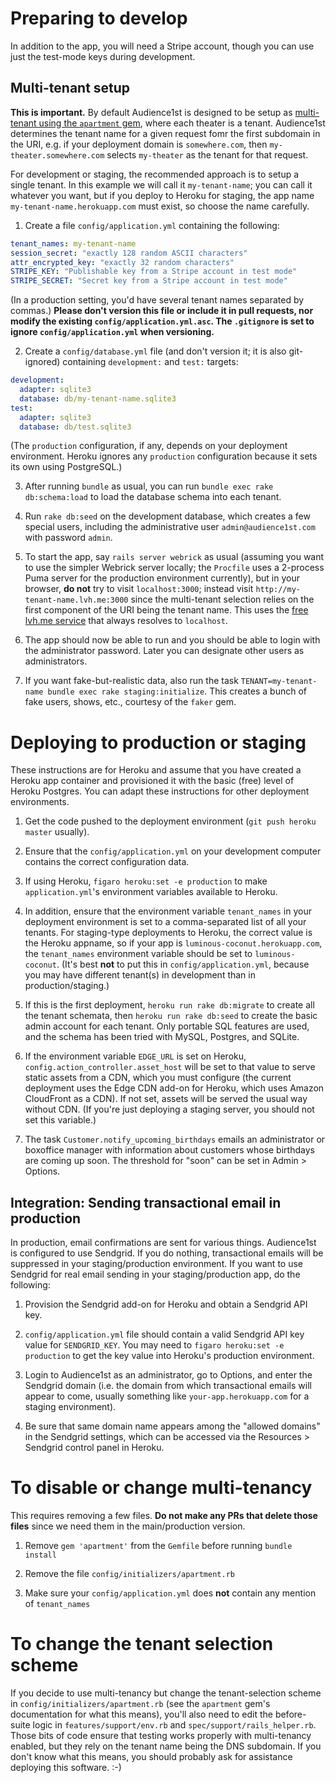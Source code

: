 # Preparing to develop

In addition to the app, you will need a Stripe account, though you can 
use just the test-mode keys during development.

## Multi-tenant setup

**This is important.** By default Audience1st is designed to be setup
as [multi-tenant using the `apartment`
gem](https://github.com/influitive/apartment), where each theater is a
tenant.  Audience1st determines the tenant name for a given request
fomr the first subdomain in the URI, e.g. if your deployment domain is
`somewhere.com`, then `my-theater.somewhere.com` selects `my-theater`
as the tenant for that request.

For development or staging, the recommended approach is to setup a
single tenant.  In this example we will call it `my-tenant-name`; you can
call it whatever you want, but if you deploy to Heroku for staging,
the app name `my-tenant-name.herokuapp.com` must exist, so choose
the name carefully.

1.  Create a file `config/application.yml` containing the following:

```yaml
tenant_names: my-tenant-name
session_secret: "exactly 128 random ASCII characters"
attr_encrypted_key: "exactly 32 random characters"
STRIPE_KEY: "Publishable key from a Stripe account in test mode"
STRIPE_SECRET: "Secret key from a Stripe account in test mode"
```

(In a production setting, you'd have several tenant names separated by
commas.)
**Please don't version this file or include it in pull requests, nor
modify the existing `config/application.yml.asc`.  The `.gitignore` is
set to ignore `config/application.yml` when versioning.** 

2. Create a `config/database.yml` file (and don't version it; it is
also git-ignored) containing `development:` and
`test:` targets:

```yaml
development:
  adapter: sqlite3
  database: db/my-tenant-name.sqlite3
test:
  adapter: sqlite3
  database: db/test.sqlite3
```

(The `production` configuration, if any, depends on your deployment
environment.  Heroku ignores any `production` configuration because it
sets its own using PostgreSQL.)

3.  After running `bundle` as usual, you can run `bundle exec rake
db:schema:load` to load the database schema into each tenant.

4.  Run `rake db:seed` on the development database,
which creates a few special users, including the administrative user
`admin@audience1st.com` with password `admin`.

5.  To start the app, say `rails server webrick` as usual (assuming you
want to use the simpler Webrick server locally; the `Procfile` uses 
a 2-process Puma server for the production environment currently), but in your
browser, **do not** try to visit `localhost:3000`; instead visit
`http://my-tenant-name.lvh.me:3000` since the multi-tenant
selection relies on the first component of the URI being the tenant
name.  This uses the [free lvh.me
service](https://nickjanetakis.com/blog/ngrok-lvhme-nipio-a-trilogy-for-local-development-and-testing#lvh-me)
that always resolves to `localhost`.

5.  The app should now be able to run and you should be able to login
with the administrator password.  Later you can designate other users as administrators.

5.  If you want fake-but-realistic data, also run the task
`TENANT=my-tenant-name bundle
exec rake staging:initialize`.  This creates a bunch of fake users,
shows, etc., courtesy of the `faker` gem.

# Deploying to production or staging

These instructions are for Heroku and assume that you have created a
Heroku app container and provisioned it with the basic (free) level of
Heroku Postgres.  You can adapt these instructions for other
deployment environments.

1. Get the code pushed to the deployment environment (`git push heroku
master` usually).

2. Ensure that the `config/application.yml` on your development
computer contains the correct configuration data.

3. If using Heroku, `figaro heroku:set -e production` to make
`application.yml`'s environment variables available to Heroku.

4. In addition, ensure that the environment variable `tenant_names` in
your deployment environment is set to a comma-separated list of all
your tenants.  For staging-type deployments to Heroku, the correct
value is the Heroku appname, so if your app is
`luminous-coconut.herokuapp.com`, the `tenant_names` environment
variable should be set to `luminous-coconut`.  (It's best **not** to
put this in `config/application.yml`, because you may have different
tenant(s) in development than in production/staging.)

5.  If this is the first deployment, `heroku run rake db:migrate` 
to create all the tenant schemata,
then `heroku run rake db:seed` to create the basic admin
account for each tenant.  Only portable SQL features are used,
and the schema has been tried with MySQL, Postgres, and SQLite.

6. If the environment variable `EDGE_URL` is set on Heroku,
`config.action_controller.asset_host` will be set to that value to
serve static assets from a CDN, which you must configure (the
current deployment uses the Edge CDN add-on for Heroku, which uses
Amazon CloudFront as a CDN).  If not set, assets will be served the
usual way without CDN.  (If you're just deploying a staging server,
you should not set this variable.)

7. The task `Customer.notify_upcoming_birthdays` emails an administrator or boxoffice manager with information about customers whose birthdays are coming up soon.  The threshold for "soon" can be set in Admin > Options.

## Integration: Sending transactional email in production

In production, email confirmations are sent for various things.
Audience1st is configured to use Sendgrid.  If you do nothing,
transactional emails will be suppressed in your staging/production
environment.  If you want to use
Sendgrid for real email sending in your staging/production app, do the following:

1. Provision the Sendgrid add-on for Heroku and obtain a Sendgrid API key.

2. `config/application.yml` file should contain a valid Sendgrid API key
value for `SENDGRID_KEY`.  You may need to `figaro heroku:set -e
production` to get the key value into Heroku's production environment.

3. Login to Audience1st as
an administrator, go to Options, and enter the Sendgrid domain
(i.e. the domain from which transactional emails will appear to come,
usually something like `your-app.herokuapp.com` for a staging
environment).

4.  Be sure that same domain name appears among the "allowed domains"
in the Sendgrid settings, which can be accessed via the Resources >
Sendgrid control panel in Heroku.

# To disable or change multi-tenancy

This requires removing a few files.  **Do not make any PRs that delete those files** since we need
them in the main/production version.  

1. Remove `gem 'apartment'` from the `Gemfile` before running `bundle
install`

2. Remove the file `config/initializers/apartment.rb`

3. Make sure your `config/application.yml` does **not**
contain any mention of `tenant_names`

# To change the tenant selection scheme

If you decide to use multi-tenancy but change the
tenant-selection scheme in `config/initializers/apartment.rb` 
(see the `apartment` gem's documentation for
what this means), you'll also need to edit the before-suite logic in
`features/support/env.rb` and `spec/support/rails_helper.rb`.  Those
bits of code ensure that testing works properly with multi-tenancy
enabled, but they rely on the tenant name being the DNS subdomain.  If
you don't know what this means, you should probably ask for assistance
deploying this software. :-)
